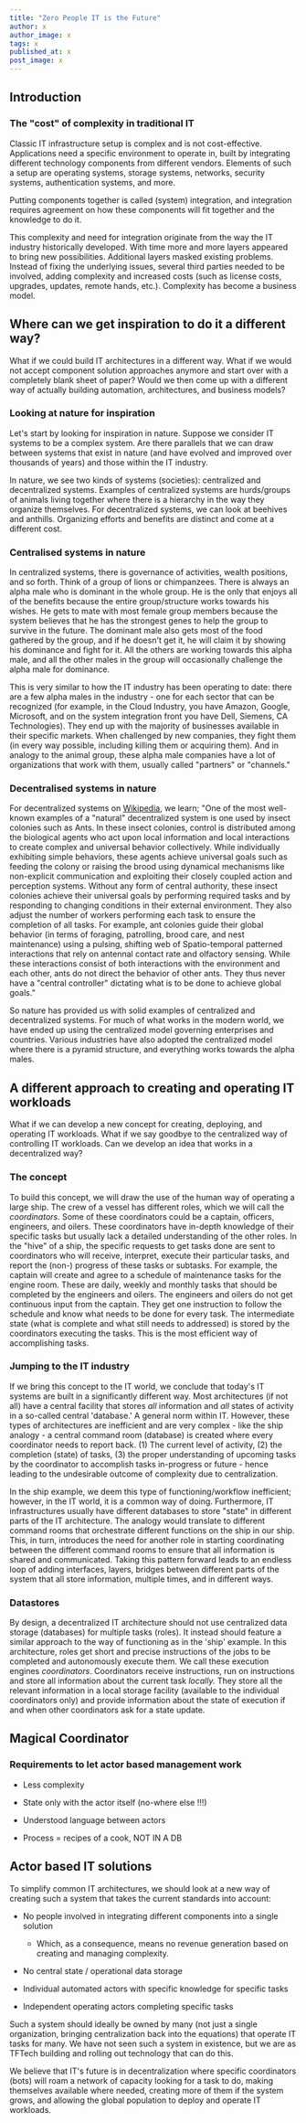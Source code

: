 ```yaml
---
title: "Zero People IT is the Future"
author: x
author_image: x
tags: x
published_at: x
post_image: x
---
```


## Introduction

### The "cost" of complexity in traditional IT

Classic IT infrastructure setup is complex and is not cost-effective. Applications need a specific environment to operate in, built by integrating different technology components from different vendors. Elements of such a setup are operating systems, storage systems, networks, security systems, authentication systems, and more.   

Putting components together is called (system) integration, and integration requires agreement on how these components will fit together and the knowledge to do it.

This complexity and need for integration originate from the way the IT industry historically developed. With time more and more layers appeared to bring new possibilities. Additional layers masked existing problems. Instead of fixing the underlying issues, several third parties needed to be involved, adding complexity and increased costs (such as license costs, upgrades, updates, remote hands, etc.). Complexity has become a business model.

## Where can we get inspiration to do it a different way?

What if we could build IT architectures in a different way.  What if we would not accept component solution approaches anymore and start over with a completely blank sheet of paper?  Would we then come up with a different way of actually building automation, architectures, and business models?

### Looking at nature for inspiration

Let's start by looking for inspiration in nature. Suppose we consider IT systems to be a complex system. Are there parallels that we can draw between systems that exist in nature (and have evolved and improved over thousands of years) and those within the IT industry.

In nature, we see two kinds of systems (societies): centralized and decentralized systems.  Examples of centralized systems are hurds/groups of animals living together where there is a hierarchy in the way they organize themselves. For decentralized systems, we can look at beehives and anthills.  Organizing efforts and benefits are distinct and come at a different cost.

### Centralised systems in nature

In centralized systems, there is governance of activities, wealth positions, and so forth.  Think of a group of lions or chimpanzees.  There is always an alpha male who is dominant in the whole group.  He is the only that enjoys all of the benefits because the entire group/structure works towards his wishes.  He gets to mate with most female group members because the system believes that he has the strongest genes to help the group to survive in the future. The dominant male also gets most of the food gathered by the group, and if he doesn't get it, he will claim it by showing his dominance and fight for it.  All the others are working towards this alpha male, and all the other males in the group will occasionally challenge the alpha male for dominance.  

This is very similar to how the IT industry has been operating to date:  there are a few alpha males in the industry - one for each sector that can be recognized (for example, in the Cloud Industry, you have Amazon, Google, Microsoft, and on the system integration front you have Dell, Siemens, CA Technologies).  They end up with the majority of businesses available in their specific markets. When challenged by new companies, they fight them (in every way possible, including killing them or acquiring them). And in analogy to the animal group, these alpha male companies have a lot of organizations that work with them, usually called "partners" or "channels."

### Decentralised systems in nature

For decentralized systems on [Wikipedia](https://en.wikipedia.org/wiki/Decentralised_system), we learn; "One of the most well-known examples of a "natural" decentralized system is one used by insect colonies such as Ants. In these insect colonies, control is distributed among the biological agents who act upon local information and local interactions to create complex and universal behavior collectively. While individually exhibiting simple behaviors, these agents achieve universal goals such as feeding the colony or raising the brood using dynamical mechanisms like non-explicit communication and exploiting their closely coupled action and perception systems. Without any form of central authority, these insect colonies achieve their universal goals by performing required tasks and by responding to changing conditions in their external environment. They also adjust the number of workers performing each task to ensure the completion of all tasks. For example, ant colonies guide their global behavior (in terms of foraging, patrolling, brood care, and nest maintenance) using a pulsing, shifting web of Spatio-temporal patterned interactions that rely on antennal contact rate and olfactory sensing. While these interactions consist of both interactions with the environment and each other, ants do not direct the behavior of other ants. They thus never have a "central controller" dictating what is to be done to achieve global goals."

So nature has provided us with solid examples of centralized and decentralized systems.  For much of what works in the modern world, we have ended up using the centralized model governing enterprises and countries.  Various industries have also adopted the centralized model where there is a pyramid structure, and everything works towards the alpha males.

## A different approach to creating and operating IT workloads

What if we can develop a new concept for creating, deploying, and operating IT workloads.  What if we say goodbye to the centralized way of controlling IT workloads.  Can we develop an idea that works in a decentralized way?

### The concept

To build this concept, we will draw the use of the human way of operating a large ship. The crew of a vessel has different roles, which we will call the *coordinators*. Some of these coordinators could be a captain, officers, engineers, and oilers.  These coordinators have in-depth knowledge of their specific tasks but usually lack a detailed understanding of the other roles. In the "hive" of a ship, the specific requests to get tasks done are sent to coordinators who will receive, interpret, execute their particular tasks, and report the (non-) progress of these tasks or subtasks.  For example, the captain will create and agree to a schedule of maintenance tasks for the engine room. These are daily, weekly and monthly tasks that should be completed by the engineers and oilers. The engineers and oilers do not get continuous input from the captain. They get one instruction to follow the schedule and know what needs to be done for every task. The intermediate state (what is complete and what still needs to addressed) is stored by the coordinators executing the tasks. This is the most efficient way of accomplishing tasks.

### Jumping to the IT industry

If we bring this concept to the IT world, we conclude that today's IT systems are built in a significantly different way.  Most architectures (if not all) have a central facility that stores *all* information and *all* states of activity in a so-called central 'database.' A general norm within IT. However, these types of architectures are inefficient and are very complex - like the ship analogy -  a central command room (database) is created where every coordinator needs to report back. (1) The current level of activity, (2) the completion (state) of tasks, (3) the proper understanding of upcoming tasks by the coordinator to accomplish tasks in-progress or future - hence leading to the undesirable outcome of complexity due to centralization. 

In the ship example, we deem this type of functioning/workflow inefficient; however, in the IT world, it is a common way of doing.  Furthermore, IT infrastructures usually have different databases to store "state" in different parts of the IT architecture.  The analogy would translate to different command rooms that orchestrate different functions on the ship in our ship. This, in turn, introduces the need for another role in starting coordinating between the different command rooms to ensure that all information is shared and communicated. Taking this pattern forward leads to an endless loop of adding interfaces, layers, bridges between different parts of the system that all store information, multiple times, and in different ways.  

### Datastores

By design, a decentralized IT  architecture should not use centralized data storage (databases) for multiple tasks (roles). It instead should feature a similar approach to the way of functioning as in the 'ship' example. In this architecture,  roles get short and precise instructions of the jobs to be completed and autonomously execute them.  We call these execution engines *coordinators*.  Coordinators receive instructions, run on instructions and store all information about the current task *locally.*  They store all the relevant information in a local storage facility (available to the individual coordinators only) and provide information about the state of execution if and when other coordinators ask for a state update.

## Magical Coordinator

### Requirements to let actor based management work

* Less complexity

* State only with the actor itself (no-where else !!!)

* Understood language between actors 

* Process = recipes of a cook, NOT IN A DB

## Actor based IT solutions 

To simplify common IT architectures, we should look at a   new way of creating such a system that takes the current standards into account:

* No people involved in integrating different components into a single solution

    * Which, as a consequence, means no revenue generation based on creating and managing complexity.

* No central state / operational data storage

* Individual automated actors with specific knowledge for specific tasks

* Independent operating actors completing specific tasks

Such a system should ideally be owned by many (not just a single organization, bringing centralization back into the equations) that operate IT tasks for many.  We have not seen such a system in existence, but we are as TFTech building and rolling out technology that can do this.

We believe that IT's future is in decentralization where specific coordinators (bots) will roam a network of capacity looking for a task to do, making themselves available where needed, creating more of them if the system grows, and allowing the global population to deploy and operate IT workloads.
